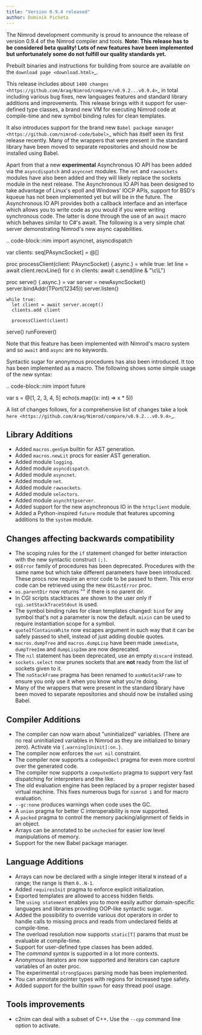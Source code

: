 ```yaml
---
title: "Version 0.9.4 released"
author: Dominik Picheta
---
```


The Nimrod development community is proud to announce the release of version
0.9.4 of the Nimrod compiler and tools. **Note: This release has to be
considered beta quality! Lots of new features have been implemented but
unfortunately some do not fulfill our quality standards yet.**

Prebuilt binaries and instructions for building from source are available
on the `download page <download.html>`_.

This release includes about
`1400 changes <https://github.com/Araq/Nimrod/compare/v0.9.2...v0.9.4>`_
in total including various bug
fixes, new languages features and standard library additions and improvements.
This release brings with it support for user-defined type classes, a brand
new VM for executing Nimrod code at compile-time and new symbol binding
rules for clean templates.

It also introduces support for the brand new
`Babel package manager <https://github.com/nimrod-code/babel>`_ which
has itself seen its first release recently. Many of the wrappers that were
present in the standard library have been moved to separate repositories
and should now be installed using Babel.

Apart from that a new **experimental** Asynchronous IO API has been added via
the ``asyncdispatch`` and ``asyncnet`` modules. The ``net`` and ``rawsockets``
modules have also been added and they will likely replace the sockets
module in the next release. The Asynchronous IO API has been designed to
take advantage of Linux's epoll and Windows' IOCP APIs, support for BSD's
kqueue has not been implemented yet but will be in the future.
The Asynchronous IO API provides both
a callback interface and an interface which allows you to write code as you
would if you were writing synchronous code. The latter is done through
the use of an ``await`` macro which behaves similar to C#'s await. The
following is a very simple chat server demonstrating Nimrod's new async
capabilities.

.. code-block::nim
  import asyncnet, asyncdispatch

  var clients: seq[PAsyncSocket] = @[]

  proc processClient(client: PAsyncSocket) {.async.} =
    while true:
      let line = await client.recvLine()
      for c in clients:
        await c.send(line & "\c\L")

  proc serve() {.async.} =
    var server = newAsyncSocket()
    server.bindAddr(TPort(12345))
    server.listen()

    while true:
      let client = await server.accept()
      clients.add client

      processClient(client)

  serve()
  runForever()


Note that this feature has been implemented with Nimrod's macro system and so
``await`` and ``async`` are no keywords.

Syntactic sugar for anonymous procedures has also been introduced. It too has
been implemented as a macro. The following shows some simple usage of the new
syntax:

.. code-block::nim
  import future

  var s = @[1, 2, 3, 4, 5]
  echo(s.map((x: int) => x * 5))

A list of changes follows, for a comprehensive list of changes take a look
`here <https://github.com/Araq/Nimrod/compare/v0.9.2...v0.9.4>`_.

Library Additions
-----------------

- Added ``macros.genSym`` builtin for AST generation.
- Added ``macros.newLit`` procs for easier AST generation.
- Added module ``logging``.
- Added module ``asyncdispatch``.
- Added module ``asyncnet``.
- Added module ``net``.
- Added module ``rawsockets``.
- Added module ``selectors``.
- Added module ``asynchttpserver``.
- Added support for the new asynchronous IO in the ``httpclient`` module.
- Added a Python-inspired ``future`` module that features upcoming additions
  to the ``system`` module.


Changes affecting backwards compatibility
-----------------------------------------

- The scoping rules for the ``if`` statement changed for better interaction
  with the new syntactic construct ``(;)``.
- ``OSError`` family of procedures has been deprecated. Procedures with the same
  name but which take different parameters have been introduced. These procs now
  require an error code to be passed to them. This error code can be retrieved
  using the new ``OSLastError`` proc.
- ``os.parentDir`` now returns "" if there is no parent dir.
- In CGI scripts stacktraces are shown to the user only
  if ``cgi.setStackTraceStdout`` is used.
- The symbol binding rules for clean templates changed: ``bind`` for any
  symbol that's not a parameter is now the default. ``mixin`` can be used
  to require instantiation scope for a symbol.
- ``quoteIfContainsWhite`` now escapes argument in such way that it can be safely
  passed to shell, instead of just adding double quotes.
- ``macros.dumpTree`` and ``macros.dumpLisp`` have been made ``immediate``,
  ``dumpTreeImm`` and ``dumpLispImm`` are now deprecated.
- The ``nil`` statement has been deprecated, use an empty ``discard`` instead.
- ``sockets.select`` now prunes sockets that are **not** ready from the list
  of sockets given to it.
- The ``noStackFrame`` pragma has been renamed to ``asmNoStackFrame`` to
  ensure you only use it when you know what you're doing.
- Many of the wrappers that were present in the standard library have been
  moved to separate repositories and should now be installed using Babel.


Compiler Additions
------------------

- The compiler can now warn about "uninitialized" variables. (There are no
  real uninitialized variables in Nimrod as they are initialized to binary
  zero). Activate via ``{.warning[Uninit]:on.}``.
- The compiler now enforces the ``not nil`` constraint.
- The compiler now supports a ``codegenDecl`` pragma for even more control
  over the generated code.
- The compiler now supports a ``computedGoto`` pragma to support very fast
  dispatching for interpreters and the like.
- The old evaluation engine has been replaced by a proper register based
  virtual machine. This fixes numerous bugs for ``nimrod i`` and for macro
  evaluation.
- ``--gc:none`` produces warnings when code uses the GC.
- A ``union`` pragma for better C interoperability is now supported.
- A ``packed`` pragma to control the memory packing/alignment of fields in
  an object.
- Arrays can be annotated to be ``unchecked`` for easier low level
  manipulations of memory.
- Support for the new Babel package manager.


Language Additions
------------------

- Arrays can now be declared with a single integer literal ``N`` instead of a
  range; the range is then ``0..N-1``.
- Added ``requiresInit`` pragma to enforce explicit initialization.
- Exported templates are allowed to access hidden fields.
- The ``using statement`` enables you to more easily author domain-specific
  languages and libraries providing OOP-like syntactic sugar.
- Added the possibility to override various dot operators in order to handle
  calls to missing procs and reads from undeclared fields at compile-time.
- The overload resolution now supports ``static[T]`` params that must be
  evaluable at compile-time.
- Support for user-defined type classes has been added.
- The *command syntax* is supported in a lot more contexts.
- Anonymous iterators are now supported and iterators can capture variables
  of an outer proc.
- The experimental ``strongSpaces`` parsing mode has been implemented.
- You can annotate pointer types with regions for increased type safety.
- Added support for the builtin ``spawn`` for easy thread pool usage.


Tools improvements
------------------

- c2nim can deal with a subset of C++. Use the ``--cpp`` command line option
  to activate.
